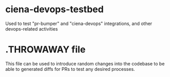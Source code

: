 # ciena-devops-testbed
Used to test "pr-bumper" and "ciena-devops" integrations, and other devops-related activities

# .THROWAWAY file
This file can be used to introduce random changes into the codebase to be able to generated diffs for PRs to test any desired processes.
